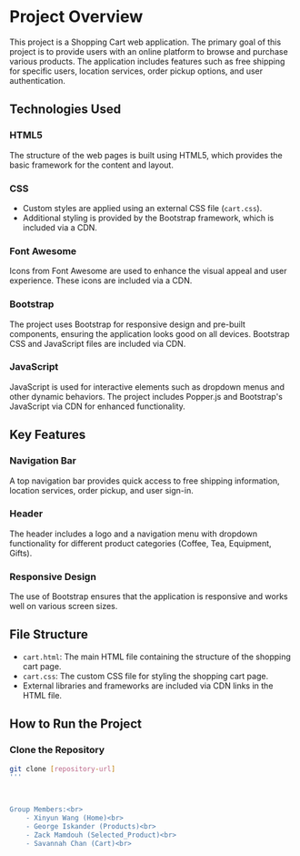 # Project Overview

This project is a Shopping Cart web application. The primary goal of this project is to provide users with an online platform to browse and purchase various products. The application includes features such as free shipping for specific users, location services, order pickup options, and user authentication.

## Technologies Used

### HTML5
The structure of the web pages is built using HTML5, which provides the basic framework for the content and layout.

### CSS
- Custom styles are applied using an external CSS file (`cart.css`).
- Additional styling is provided by the Bootstrap framework, which is included via a CDN.

### Font Awesome
Icons from Font Awesome are used to enhance the visual appeal and user experience. These icons are included via a CDN.

### Bootstrap
The project uses Bootstrap for responsive design and pre-built components, ensuring the application looks good on all devices. Bootstrap CSS and JavaScript files are included via CDN.

### JavaScript
JavaScript is used for interactive elements such as dropdown menus and other dynamic behaviors. The project includes Popper.js and Bootstrap's JavaScript via CDN for enhanced functionality.

## Key Features

### Navigation Bar
A top navigation bar provides quick access to free shipping information, location services, order pickup, and user sign-in.

### Header
The header includes a logo and a navigation menu with dropdown functionality for different product categories (Coffee, Tea, Equipment, Gifts).

### Responsive Design
The use of Bootstrap ensures that the application is responsive and works well on various screen sizes.

## File Structure
- `cart.html`: The main HTML file containing the structure of the shopping cart page.
- `cart.css`: The custom CSS file for styling the shopping cart page.
- External libraries and frameworks are included via CDN links in the HTML file.

## How to Run the Project

### Clone the Repository
```bash
git clone [repository-url]
'''



Group Members:<br>
    - Xinyun Wang (Home)<br>
    - George Iskander (Products)<br>
    - Zack Mamdouh (Selected_Product)<br>
    - Savannah Chan (Cart)<br>
